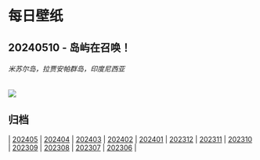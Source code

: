 # 每日壁纸

## 20240510 - 岛屿在召唤！

###### 米苏尔岛，拉贾安帕群岛，印度尼西亚

![](https://www.bing.com/th?id=OHR.MisoolRajaAmpat_ZH-CN3557473032_UHD.jpg)

## 归档

| [202405](/202405/README.md)
| [202404](/202404/README.md)
| [202403](/202403/README.md)
| [202402](/202402/README.md)
| [202401](/202401/README.md)
| [202312](/202312/README.md)
| [202311](/202311/README.md)
| [202310](/202310/README.md)
| [202309](/202309/README.md)
| [202308](/202308/README.md)
| [202307](/202307/README.md)
| [202306](/202306/README.md)
|